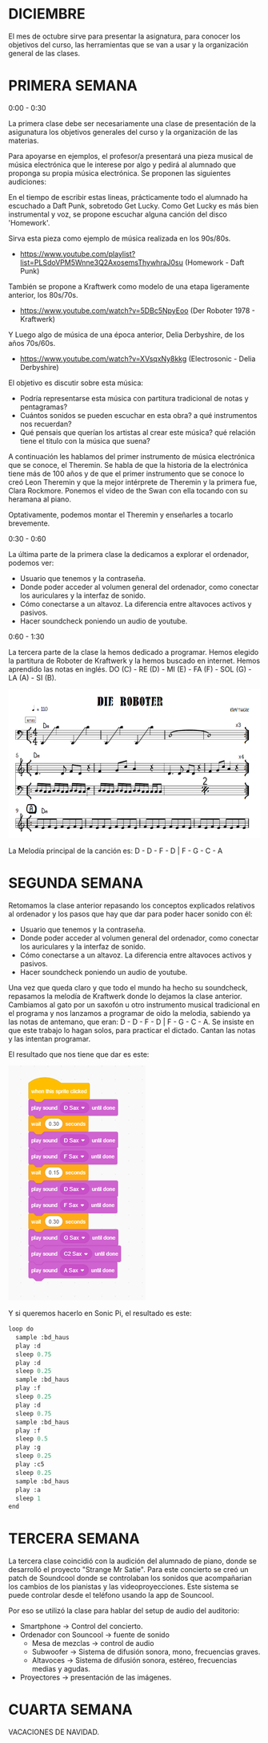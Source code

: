 # DICIEMBRE

El mes de octubre sirve para presentar la asignatura, para conocer los objetivos
del curso, las herramientas que se van a usar y la organización general de las
clases.


# PRIMERA SEMANA

0:00 - 0:30

La primera clase debe ser necesariamente una clase de presentación de la
asigunatura los objetivos generales del curso y la organización de las materias.

Para apoyarse en ejemplos, el profesor/a presentará una pieza musical de música electrónica que le interese por algo
y pedirá al alumnado que proponga su propia música electrónica. Se proponen las siguientes audiciones:

En el tiempo de escribir estas lineas, prácticamente todo el alumnado ha escuchado a Daft Punk, sobretodo Get Lucky.
Como Get Lucky es más bien instrumental y voz, se propone escuchar alguna canción del disco 'Homework'.

Sirva esta pieza como ejemplo de música realizada en los 90s/80s.
- https://www.youtube.com/playlist?list=PLSdoVPM5Wnne3Q2AxosemsThywhraJ0su
    (Homework - Daft Punk)

También se propone a Kraftwerk como modelo de una etapa ligeramente anterior, los 80s/70s.
- https://www.youtube.com/watch?v=5DBc5NpyEoo
    (Der Roboter 1978 - Kraftwerk)

Y Luego algo de música de una época anterior, Delia Derbyshire, de los años 70s/60s.
- https://www.youtube.com/watch?v=XVsqxNy8kkg
    (Electrosonic - Delia Derbyshire)

El objetivo es discutir sobre esta música:
- Podría representarse esta música con partitura tradicional de notas y pentagramas?
- Cuántos sonidos se pueden escuchar en esta obra? a qué instrumentos nos recuerdan?
- Qué pensais que querían los artistas al crear este música? qué relación tiene el titulo
con la música que suena?

A continuación les hablamos del primer instrumento de música electrónica que se conoce, el Theremin. Se habla de que
la historia de la electrónica tiene más de 100 años y de que el primer instrumento que se conoce lo creó Leon Theremin
y que la mejor intérprete de Theremin y la primera fue, Clara Rockmore. Ponemos el video de the Swan con ella tocando
con su heramana al piano.

Optativamente, podemos montar el Theremin y enseñarles a tocarlo brevemente.

0:30 - 0:60

La última parte de la primera clase la dedicamos a explorar el ordenador, podemos ver:
- Usuario que tenemos y la contraseña.
- Donde poder acceder al volumen general del ordenador, como conectar los auriculares y la interfaz de sonido.
- Cómo conectarse a un altavoz. La diferencia entre altavoces activos y pasivos.
- Hacer soundcheck poniendo un audio de youtube.

0:60 - 1:30

La tercera parte de la clase la hemos dedicado a programar. Hemos elegido la partitura de Roboter de Kraftwerk y la hemos buscado en internet. Hemos aprendido las notas en inglés. DO (C) - RE (D) - MI (E) - FA (F) - SOL (G) - LA (A) - SI (B).

![DieRoboterKraftwerk](imagenes/Screenshot_1.png)

La Melodía principal de la canción es: D - D - F - D  |  F - G - C - A

# SEGUNDA SEMANA

Retomamos la clase anterior repasando los conceptos explicados relativos al ordenador y los pasos que hay que dar para
poder hacer sonido con él:

- Usuario que tenemos y la contraseña.
- Donde poder acceder al volumen general del ordenador, como conectar los auriculares y la interfaz de sonido.
- Cómo conectarse a un altavoz. La diferencia entre altavoces activos y pasivos.
- Hacer soundcheck poniendo un audio de youtube.

Una vez que queda claro y que todo el mundo ha hecho su soundcheck, repasamos la melodía de Kraftwerk donde lo dejamos la clase
anterior. Cambiamos al gato por un saxofón u otro instrumento musical tradicional en el programa y nos lanzamos a programar de oido
la melodia, sabiendo ya las notas de antemano, que eran: D - D - F - D  |  F - G - C - A. Se insiste en que este trabajo lo hagan solos, para practicar el dictado. Cantan las notas y las intentan programar.

El resultado que nos tiene que dar es este:

![DieRoboterScratch](imagenes/melodia.png)

Y si queremos hacerlo en Sonic Pi, el resultado es este:

``` python
loop do
  sample :bd_haus
  play :d
  sleep 0.75
  play :d
  sleep 0.25
  sample :bd_haus
  play :f
  sleep 0.25
  play :d
  sleep 0.75
  sample :bd_haus
  play :f
  sleep 0.5
  play :g
  sleep 0.25
  play :c5
  sleep 0.25
  sample :bd_haus
  play :a
  sleep 1
end
```

# TERCERA SEMANA

La tercera clase coincidió con la audición del alumnado de piano, donde se desarrolló el proyecto "Strange Mr Satie".
Para este concierto se creó un patch de Soundcool donde se controlaban los sonidos que acompañarian los cambios
de los pianistas y las videoproyecciones. Este sistema se puede controlar desde el teléfono usando la app de Souncool.

Por eso se utilizó la clase para hablar del setup de audio del auditorio:
- Smartphone -> Control del concierto.
- Ordenador con Souncool -> fuente de sonido
  - Mesa de mezclas -> control de audio
  - Subwoofer -> Sistema de difusión sonora, mono, frecuencias graves.
  - Altavoces -> Sistema de difusión sonora, estéreo, frecuencias medias y agudas.
- Proyectores -> presentación de las imágenes.


# CUARTA SEMANA

VACACIONES DE NAVIDAD.
